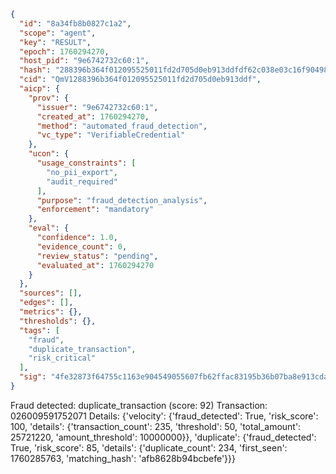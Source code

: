 ```json
{
  "id": "8a34fb8b0827c1a2",
  "scope": "agent",
  "key": "RESULT",
  "epoch": 1760294270,
  "host_pid": "9e6742732c60:1",
  "hash": "288396b364f012095525011fd2d705d0eb913ddfdf62c038e03c16f9049891ac",
  "cid": "QmV1288396b364f012095525011fd2d705d0eb913ddf",
  "aicp": {
    "prov": {
      "issuer": "9e6742732c60:1",
      "created_at": 1760294270,
      "method": "automated_fraud_detection",
      "vc_type": "VerifiableCredential"
    },
    "ucon": {
      "usage_constraints": [
        "no_pii_export",
        "audit_required"
      ],
      "purpose": "fraud_detection_analysis",
      "enforcement": "mandatory"
    },
    "eval": {
      "confidence": 1.0,
      "evidence_count": 0,
      "review_status": "pending",
      "evaluated_at": 1760294270
    }
  },
  "sources": [],
  "edges": [],
  "metrics": {},
  "thresholds": {},
  "tags": [
    "fraud",
    "duplicate_transaction",
    "risk_critical"
  ],
  "sig": "4fe32873f64755c1163e904549055607fb62ffac83195b36b07ba8e913cdafb1"
}
```

Fraud detected: duplicate_transaction (score: 92)
Transaction: 026009591752071
Details: {'velocity': {'fraud_detected': True, 'risk_score': 100, 'details': {'transaction_count': 235, 'threshold': 50, 'total_amount': 25721220, 'amount_threshold': 10000000}}, 'duplicate': {'fraud_detected': True, 'risk_score': 85, 'details': {'duplicate_count': 234, 'first_seen': 1760285763, 'matching_hash': 'afb8628b94bcbefe'}}}